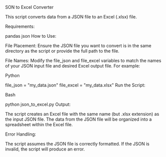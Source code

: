 SON to Excel Converter

This script converts data from a JSON file to an Excel (.xlsx) file.

Requirements:

pandas
json
How to Use:

File Placement: Ensure the JSON file you want to convert is in the same directory as the script or provide the full path to the file.

File Names: Modify the file_json and file_excel variables to match the names of your JSON input file and desired Excel output file. For example:

Python

file_json = "my_data.json"
file_excel = "my_data.xlsx"
Run the Script:

Bash

python json_to_excel.py
Output:

The script creates an Excel file with the same name (but .xlsx extension) as the input JSON file. The data from the JSON file will be organized into a spreadsheet within the Excel file.

Error Handling:

The script assumes the JSON file is correctly formatted. If the JSON is invalid, the script will produce an error.








